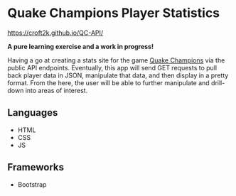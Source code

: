 # Quake Champions Player Statistics

https://croft2k.github.io/QC-API/

**A pure learning exercise and a work in progress!** 

Having a go at creating a stats site for the game [Quake Champions](https://store.steampowered.com/app/611500/Quake_Champions/) via the public API endpoints. Eventually, this app will send GET requests to pull back player data in JSON, manipulate that data, and then display in a pretty format. From the here, the user will be able to further manipulate and drill-down into areas of interest.

## Languages
- HTML
- CSS
- JS

## Frameworks
- Bootstrap 

